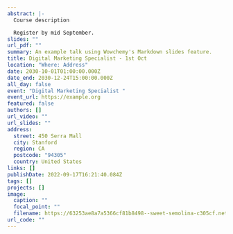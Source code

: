 ```yaml
---
abstract: |-
  Course description 

  Register by mid September. 
slides: ""
url_pdf: ""
summary: An example talk using Wowchemy's Markdown slides feature.
title: Digital Marketing Specialist - 1st Oct
location: "Where: Address"
date: 2030-10-01T01:00:00.000Z
date_end: 2030-12-24T15:00:00.000Z
all_day: false
event: "Digital Marketing Specialist "
event_url: https://example.org
featured: false
authors: []
url_video: ""
url_slides: ""
address:
  street: 450 Serra Mall
  city: Stanford
  region: CA
  postcode: "94305"
  country: United States
links: []
publishDate: 2022-09-17T16:21:40.084Z
tags: []
projects: []
image:
  caption: ""
  focal_point: ""
  filename: https://63253ae8a7a5366cf81b8498--sweet-semolina-c305cf.netlify.app/talk/example-talk/featured_hu3d03a01dcc18bc5be0e67db3d8d209a6_620088_720x2500_fit_q75_h2_lanczos.webp
url_code: ""
---
```

